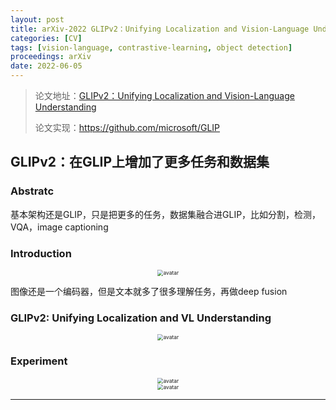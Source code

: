 ```yaml
---
layout: post
title: arXiv-2022 GLIPv2：Unifying Localization and Vision-Language Understanding
categories: [CV]
tags: [vision-language, contrastive-learning, object detection]
proceedings: arXiv
date: 2022-06-05
---
```


> 论文地址：[GLIPv2：Unifying Localization and Vision-Language Understanding](http://arxiv.org/abs/2206.05836)
>
> 论文实现：<https://github.com/microsoft/GLIP>

## GLIPv2：在GLIP上增加了更多任务和数据集

### Abstratc

基本架构还是GLIP，只是把更多的任务，数据集融合进GLIP，比如分割，检测，VQA，image captioning

### Introduction

<div align="center" style="float:center"><img src="https://blog-img-1259433191.cos.ap-shanghai.myqcloud.com/GLIPv2/fig1.png" alt="avatar" style="zoom:60%;" /></div>

图像还是一个编码器，但是文本就多了很多理解任务，再做deep fusion

### GLIPv2: Unifying Localization and VL Understanding

<div align="center" style="float:center"><img src="https://blog-img-1259433191.cos.ap-shanghai.myqcloud.com/GLIPv2/fig2.png" alt="avatar" style="zoom:60%;" /></div>

### Experiment

<div align="center" style="float:center"><img src="https://blog-img-1259433191.cos.ap-shanghai.myqcloud.com/GLIPv2/tab1.png" alt="avatar" style="zoom:60%;" /></div>

<div align="center" style="float:center"><img src="https://blog-img-1259433191.cos.ap-shanghai.myqcloud.com/GLIPv2/tab2.png" alt="avatar" style="zoom:60%;" /></div>

<HR align=left color=#987cb9 SIZE=1>
